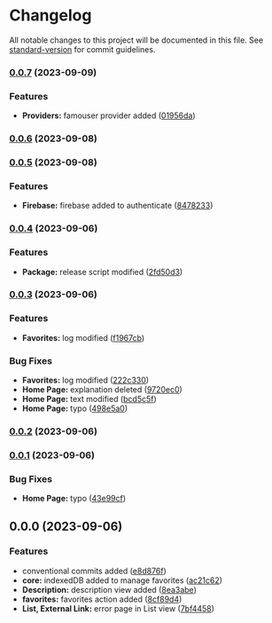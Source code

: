 # Changelog

All notable changes to this project will be documented in this file. See [standard-version](https://github.com/conventional-changelog/standard-version) for commit guidelines.

### [0.0.7](https://github.com/mokkapps/changelog-generator-demo/compare/v0.0.6...v0.0.7) (2023-09-09)


### Features

* **Providers:** famouser provider added ([01956da](https://github.com/mokkapps/changelog-generator-demo/commits/01956da539ff1a7b752961ec7216c533e35ef8f3))

### [0.0.6](https://github.com/mokkapps/changelog-generator-demo/compare/v0.0.7...v0.0.6) (2023-09-08)

### [0.0.5](https://github.com/mokkapps/changelog-generator-demo/compare/v0.0.4...v0.0.5) (2023-09-08)


### Features

* **Firebase:** firebase added to authenticate ([8478233](https://github.com/mokkapps/changelog-generator-demo/commits/847823392eac72834cd73367c626e70bcc240d85))

### [0.0.4](https://github.com/mokkapps/changelog-generator-demo/compare/v0.0.3...v0.0.4) (2023-09-06)


### Features

* **Package:** release script modified ([2fd50d3](https://github.com/mokkapps/changelog-generator-demo/commits/2fd50d323b33f5fa9787bdc8f83c88d4de7ba565))

### [0.0.3](https://github.com/mokkapps/changelog-generator-demo/compare/v0.0.2...v0.0.3) (2023-09-06)


### Features

* **Favorites:** log modified ([f1967cb](https://github.com/mokkapps/changelog-generator-demo/commits/f1967cbf4fb0dff82d587c4cb92f19a5523d5570))


### Bug Fixes

* **Favorites:** log modified ([222c330](https://github.com/mokkapps/changelog-generator-demo/commits/222c330666458b7d389768ae2fe5ee296920d037))
* **Home Page:** explanation deleted ([9720ec0](https://github.com/mokkapps/changelog-generator-demo/commits/9720ec02d3c969c9b1a89630ce7ed2a2b9814599))
* **Home Page:** text modified ([bcd5c5f](https://github.com/mokkapps/changelog-generator-demo/commits/bcd5c5f2db8784a0f44b878131688e54a4712622))
* **Home Page:** typo ([498e5a0](https://github.com/mokkapps/changelog-generator-demo/commits/498e5a0dddf9374f3511c55b5c99ef574e52f2a9))

### [0.0.2](https://github.com/mokkapps/changelog-generator-demo/compare/v0.0.1...v0.0.2) (2023-09-06)

### [0.0.1](https://github.com/mokkapps/changelog-generator-demo/compare/v0.0.0...v0.0.1) (2023-09-06)


### Bug Fixes

* **Home Page:** typo ([43e99cf](https://github.com/mokkapps/changelog-generator-demo/commits/43e99cfaf12391e5bd0d0cc6ee306de94468db46))

## 0.0.0 (2023-09-06)


### Features

* conventional commits added ([e8d876f](https://github.com/mokkapps/changelog-generator-demo/commits/e8d876feb107f4e344a41e165493fae18547caac))
* **core:** indexedDB added to manage favorites ([ac21c62](https://github.com/mokkapps/changelog-generator-demo/commits/ac21c62c69a810675e3e117878ded4f03bdfde57))
* **Description:** description view added ([8ea3abe](https://github.com/mokkapps/changelog-generator-demo/commits/8ea3abe2f18dde27d6db41cabeb92a6be53a5c3b))
* **favorites:** favorites action added ([8cf89d4](https://github.com/mokkapps/changelog-generator-demo/commits/8cf89d49272ce0e70e9b0ca7392c4a41fb63292f))
* **List, External Link:** error page in List view ([7bf4458](https://github.com/mokkapps/changelog-generator-demo/commits/7bf4458cb2c6115d4f78c816dac9200ee187b972))
